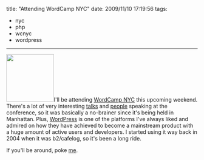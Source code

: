 title: "Attending WordCamp NYC"
date: 2009/11/10 17:19:56
tags:
- nyc
- php
- wcnyc
- wordpress
---
<a href="http://2009.newyork.wordcamp.org"><img class="alignright" title="WCNYC" src="http://2009.newyork.wordcamp.org/files/2009/10/wcnyc-attending-125.jpg" alt="" width="125" height="125" /></a>I'll be attending <a href="http://2009.newyork.wordcamp.org/" target="_blank">WordCamp NYC</a> this upcoming weekend. There's a lot of very interesting <a href="http://2009.newyork.wordcamp.org/program/" target="_blank">talks</a> and <a href="http://2009.newyork.wordcamp.org/speakers/" target="_blank">people</a> speaking at the conference, so it was basically a no-brainer since it's being held in Manhattan. Plus, <a href="http://wordpress.org">WordPress</a> is one of the platforms I've always liked and admired on how they have achieved to become a mainstream product with a huge amount of active users and developers. I started using it way back in 2004 when it was b2/cafelog, so it's been a long ride.

If you'll be around, poke <a href="http://twitter.com/mrdamog">me</a>.